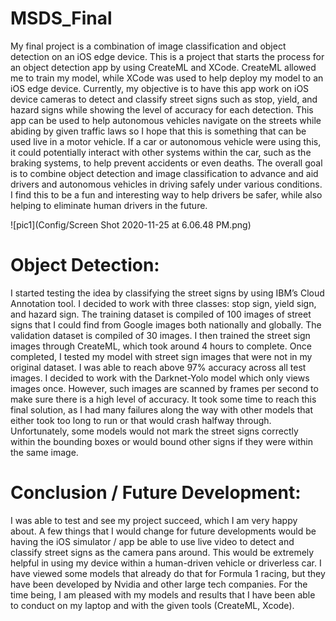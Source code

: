 # MSDS_Final

My final project is a combination of image classification and object detection on an iOS edge device. This is a project that starts the process for an object detection app by using CreateML and XCode. CreateML allowed me to train my model, while XCode was used to help deploy my model to an iOS edge device. Currently, my objective is to have this app work on iOS device cameras to detect and classify street signs such as stop, yield, and hazard signs while showing the level of accuracy for each detection. This app can be used to help autonomous vehicles navigate on the streets while abiding by given traffic laws so I hope that this is something that can be used live in a motor vehicle. If a car or autonomous vehicle were using this, it could potentially interact with other systems within the car, such as the braking systems, to help prevent accidents or even deaths.
The overall goal is to combine object detection and image classification to advance and aid drivers and autonomous vehicles in driving safely under various conditions. I find this to be a fun and interesting way to help drivers be safer, while also helping to eliminate human drivers in the future. 

![pic1](Config/Screen Shot 2020-11-25 at 6.06.48 PM.png)


# Object Detection:
I started testing the idea by classifying the street signs by using IBM’s Cloud Annotation tool. I decided to work with three classes: stop sign, yield sign, and hazard sign. The training dataset is compiled of 100 images of street signs that I could find from Google images both nationally and globally. The validation dataset is compiled of 30 images. I then trained the street sign images through CreateML, which took around 4 hours to complete. Once completed, I tested my model with street sign images that were not in my original dataset. I was able to reach above 97% accuracy across all test images. I decided to work with the Darknet-Yolo model which only views images once. However, such images are scanned by frames per second to make sure there is a high level of accuracy. It took some time to reach this final solution, as I had many failures along the way with other models that either took too long to run or that would crash halfway through. Unfortunately, some models would not mark the street signs correctly within the bounding boxes or would bound other signs if they were within the same image. 


# Conclusion / Future Development:
I was able to test and see my project succeed, which I am very happy about. A few things that I would change for future developments would be having the iOS simulator / app be able to use live video to detect and classify street signs as the camera pans around. This would be extremely helpful in using my device within a human-driven vehicle or driverless car. I have viewed some models that already do that for Formula 1 racing, but they have been developed by Nvidia and other large tech companies. For the time being, I am pleased with my models and results that I have been able to conduct on my laptop and with the given tools (CreateML, Xcode).  
